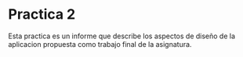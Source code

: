 # Practica 2

Esta practica es un informe que describe los aspectos de diseño de la aplicacion propuesta como trabajo final de la asignatura.

